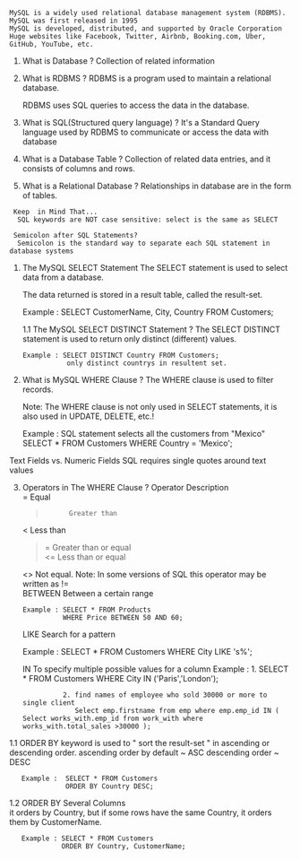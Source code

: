 <!----------------------------------------------- MySQL -------------------------------------------------->
    MySQL is a widely used relational database management system (RDBMS).
    MySQL was first released in 1995
    MySQL is developed, distributed, and supported by Oracle Corporation
    Huge websites like Facebook, Twitter, Airbnb, Booking.com, Uber, GitHub, YouTube, etc.
 
 1.  What is Database ?
      Collection of related information

 2.  What is RDBMS ?
      RDBMS is a program used to maintain a relational database.

      RDBMS uses SQL queries to access the data in the database.

 3.  What is SQL(Structured query language) ?
      It's a Standard Query language used by RDBMS to communicate or access the data with database

 4.  What is a Database Table ?
      Collection of related data entries, and it consists of columns and rows.

 5.  What is a Relational Database ?
      Relationships in database are in the form of tables.

<!----------------------------------------------- MySQL SQL ----------------------------------------------->
     Keep  in Mind That...
      SQL keywords are NOT case sensitive: select is the same as SELECT
     
     Semicolon after SQL Statements?
      Semicolon is the standard way to separate each SQL statement in database systems
 
 1. The MySQL SELECT Statement 
     The SELECT statement is used to select data from a database.
     
     The data returned is stored in a result table, called the result-set. 

    Example : SELECT CustomerName, City, Country FROM Customers;
  
    1.1 The MySQL SELECT DISTINCT Statement ?
         The SELECT DISTINCT statement is used to return only distinct (different) values.  

        Example : SELECT DISTINCT Country FROM Customers;
                   only distinct countrys in resultent set.

 2. What is MySQL WHERE Clause ?
     The WHERE clause is used to filter records.

    Note: The WHERE clause is not only used in SELECT statements, it is also used in UPDATE, DELETE, etc.!

    Example : SQL statement selects all the customers from "Mexico"
              SELECT * FROM Customers
              WHERE Country = 'Mexico';

 Text Fields vs. Numeric Fields
   SQL requires single quotes around text values

 3. Operators in The WHERE Clause ?
    Operator	  Description	
       =	       Equal	
       >	       Greater than	
       <	       Less than	
       >=	       Greater than or equal	
       <=	       Less than or equal	

       <>	       Not equal. Note: In some versions of SQL this operator may be written as !=	
       BETWEEN	   Between a certain range

        Example : SELECT * FROM Products
                  WHERE Price BETWEEN 50 AND 60;

       LIKE	       Search for a pattern	

       Example :  SELECT * FROM Customers
                  WHERE City LIKE 's%';    
    
       IN	       To specify multiple possible values for a column
        Example : 1. SELECT * FROM Customers
                  WHERE City IN ('Paris','London');

                  2. find names of employee who sold 30000 or more to single client 
                     Select emp.firstname from emp where emp.emp_id IN ( Select works_with.emp_id from work_with where works_with.total_sales >30000 );
        





































































        
        

<!-- ORDER BY Keyword -->

 1.1 ORDER BY keyword is used to " sort the result-set " in ascending or descending order.
       ascending order by default ~ ASC
       descending order ~ DESC
 
       Example :  SELECT * FROM Customers
                  ORDER BY Country DESC;
    
 1.2 ORDER BY Several Columns    
       it orders by Country, but if some rows have the same Country, it orders them by CustomerName.

       Example : SELECT * FROM Customers
                 ORDER BY Country, CustomerName;

